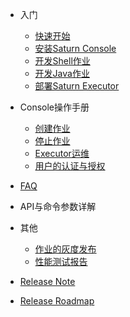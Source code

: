 - 入门
  - [快速开始](zh-cn/3.0/quickstart.md)
  - [安装Saturn Console](zh-cn/3.0/saturn-console-deployment.md)
  - [开发Shell作业](zh-cn/3.0/saturn-dev-shell.md)
  - [开发Java作业](zh-cn/3.0/saturn-dev-java.md)
  - [部署Saturn Executor](zh-cn/3.0/saturn-executor-deployment.md)

- Console操作手册  
  - [创建作业](zh-cn/3.0/create_job.md)
  - [停止作业](zh-cn/3.0/stop_job.md)
  - [Executor运维](zh-cn/3.0/executor_monitor.md)
  - [用户的认证与授权](zh-cn/3.0/aa.md)

- [FAQ](zh-cn/3.0/faq.md)

- API与命令参数详解

- 其他

  - [作业的灰度发布](zh-cn/3.0/grayscale_publishing.md)
  - [性能测试报告](zh-cn/3.0/saturn_performance_test_2017.md)

- [Release Note](https://github.com/vipshop/Saturn/releases)

- [Release Roadmap](zh-cn/3.0/saturn3-roadmap.md)

